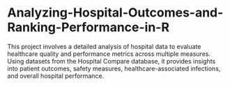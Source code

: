 # Analyzing-Hospital-Outcomes-and-Ranking-Performance-in-R
This project involves a detailed analysis of hospital data to evaluate healthcare quality and performance metrics across multiple measures. Using datasets from the Hospital Compare database, it provides insights into patient outcomes, safety measures, healthcare-associated infections, and overall hospital performance.
